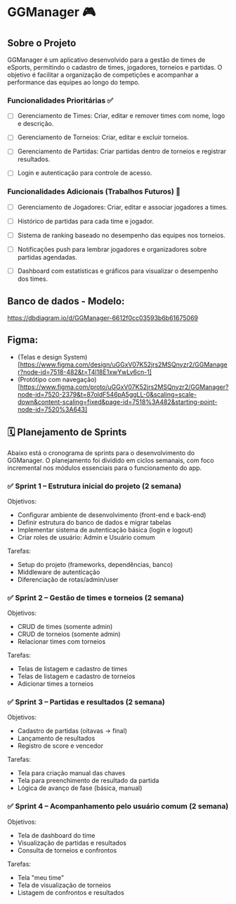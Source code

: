 # GGManager 🎮

## Sobre o Projeto

GGManager é um aplicativo desenvolvido para a gestão de times de eSports, permitindo o cadastro de times, jogadores, torneios e partidas. O objetivo é facilitar a organização de competições e acompanhar a performance das equipes ao longo do tempo.

### Funcionalidades Prioritárias ✅
- [ ] Gerenciamento de Times: Criar, editar e remover times com nome, logo e descrição.

- [ ] Gerenciamento de Torneios: Criar, editar e excluir torneios.

- [ ] Gerenciamento de Partidas: Criar partidas dentro de torneios e registrar resultados.

- [ ] Login e autenticação para controle de acesso.

### Funcionalidades Adicionais (Trabalhos Futuros) 🚀

- [ ] Gerenciamento de Jogadores: Criar, editar e associar jogadores a times.

- [ ] Histórico de partidas para cada time e jogador.

- [ ] Sistema de ranking baseado no desempenho das equipes nos torneios.

- [ ] Notificações push para lembrar jogadores e organizadores sobre partidas agendadas.

- [ ] Dashboard com estatísticas e gráficos para visualizar o desempenho dos times.


## Banco de dados - Modelo:
https://dbdiagram.io/d/GGManager-6612f0cc03593b6b61675069

## Figma:
- (Telas e design System)[https://www.figma.com/design/uGGxV07K52jrs2MSQnyzr2/GGManager?node-id=7518-482&t=T4l18E1xwYwLv6cn-1]
- (Protótipo com navegação)[https://www.figma.com/proto/uGGxV07K52jrs2MSQnyzr2/GGManager?node-id=7520-2379&t=87oldF546pA5ggLL-0&scaling=scale-down&content-scaling=fixed&page-id=7518%3A482&starting-point-node-id=7520%3A643]

## 🗓️ Planejamento de Sprints
Abaixo está o cronograma de sprints para o desenvolvimento do GGManager. O planejamento foi dividido em ciclos semanais, com foco incremental nos módulos essenciais para o funcionamento do app.
### ✅ Sprint 1 – Estrutura inicial do projeto (2 semana)
Objetivos:
- Configurar ambiente de desenvolvimento (front-end e back-end)
- Definir estrutura do banco de dados e migrar tabelas
- Implementar sistema de autenticação básica (login e logout)
- Criar roles de usuário: Admin e Usuário comum

Tarefas:
- Setup do projeto (frameworks, dependências, banco)
- Middleware de autenticação
- Diferenciação de rotas/admin/user

### ✅ Sprint 2 – Gestão de times e torneios (2 semana)
Objetivos:

- CRUD de times (somente admin)
- CRUD de torneios (somente admin)
- Relacionar times com torneios

Tarefas:
- Telas de listagem e cadastro de times
- Telas de listagem e cadastro de torneios
- Adicionar times a torneios

### ✅ Sprint 3 – Partidas e resultados (2 semana)
Objetivos:
- Cadastro de partidas (oitavas → final)
- Lançamento de resultados
- Registro de score e vencedor

Tarefas:
- Tela para criação manual das chaves
- Tela para preenchimento de resultado da partida
- Lógica de avanço de fase (básica, manual)

### ✅ Sprint 4 – Acompanhamento pelo usuário comum (2 semana)
Objetivos:
- Tela de dashboard do time
- Visualização de partidas e resultados
- Consulta de torneios e confrontos

Tarefas:
- Tela "meu time"
- Tela de visualização de torneios
- Listagem de confrontos e resultados

